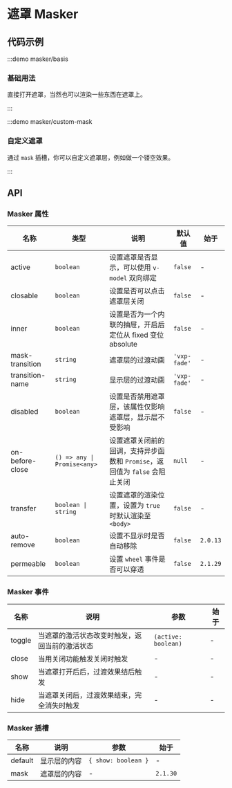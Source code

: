 # 遮罩 Masker

## 代码示例

:::demo masker/basis

### 基础用法

直接打开遮罩，当然也可以渲染一些东西在遮罩上。

:::

:::demo masker/custom-mask

### 自定义遮罩

通过 `mask` 插槽，你可以自定义遮罩层，例如做一个镂空效果。

:::

## API

### Masker 属性

| 名称            | 类型                        | 说明                                                                        | 默认值       | 始于     |
| --------------- | --------------------------- | --------------------------------------------------------------------------- | ------------ | -------- |
| active          | `boolean`                   | 设置遮罩是否显示，可以使用 `v-model` 双向绑定                               | `false`      | -        |
| closable        | `boolean`                   | 设置是否可以点击遮罩层关闭                                                  | `false`      | -        |
| inner           | `boolean`                   | 设置是否为一个内联的抽屉，开启后定位从 fixed 变位 absolute                  | `false`      | -        |
| mask-transition | `string`                    | 遮罩层的过渡动画                                                            | `'vxp-fade'` | -        |
| transition-name | `string`                    | 显示层的过渡动画                                                            | `'vxp-fade'` | -        |
| disabled        | `boolean`                   | 设置是否禁用遮罩层，该属性仅影响遮罩层，显示层不受影响                      | `false`      | -        |
| on-before-close | `() => any \| Promise<any>` | 设置遮罩关闭前的回调，支持异步函数和 `Promise`，返回值为 `false` 会阻止关闭 | `null`       | -        |
| transfer        | `boolean \| string`         | 设置遮罩的渲染位置，设置为 `true` 时默认渲染至 `<body>`                     | `false`      | -        |
| auto-remove     | `boolean`                   | 设置不显示时是否自动移除                                                    | `false`      | `2.0.13` |
| permeable       | `boolean`                   | 设置 `wheel` 事件是否可以穿透                                               | `false`      | `2.1.29` |

### Masker 事件

| 名称   | 说明                                           | 参数                | 始于 |
| ------ | ---------------------------------------------- | ------------------- | ---- |
| toggle | 当遮罩的激活状态改变时触发，返回当前的激活状态 | `(active: boolean)` | -    |
| close  | 当用关闭功能触发关闭时触发                     | -                   | -    |
| show   | 当遮罩打开后后，过渡效果结后触发               | -                   | -    |
| hide   | 当遮罩关闭后，过渡效果结束，完全消失时触发     | -                   | -    |

### Masker 插槽

| 名称    | 说明         | 参数                | 始于     |
| ------- | ------------ | ------------------- | -------- |
| default | 显示层的内容 | `{ show: boolean }` | -        |
| mask    | 遮罩层的内容 | -                   | `2.1.30` |

